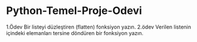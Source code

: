 # Python-Temel-Proje-Odevi
1.Ödev Bir listeyi düzleştiren (flatten) fonksiyon yazın. 2.ödev Verilen listenin içindeki elemanları tersine döndüren bir fonksiyon yazın.
